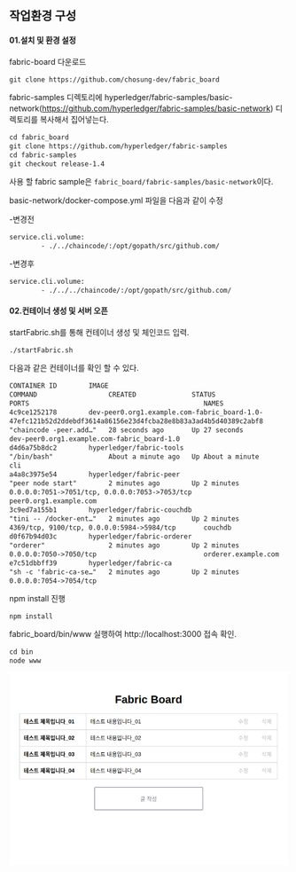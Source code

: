 ## 작업환경 구성

#### 01.설치 및 환경 설정

fabric-board 다운로드

```
git clone https://github.com/chosung-dev/fabric_board
```

fabric-samples 디렉토리에 hyperledger/fabric-samples/basic-network(https://github.com/hyperledger/fabric-samples/basic-network) 디렉토리를 복사해서 집어넣는다. 
```
cd fabric_board
git clone https://github.com/hyperledger/fabric-samples
cd fabric-samples
git checkout release-1.4
```
사용 할 fabric sample은 `fabric_board/fabric-samples/basic-network`이다.

basic-network/docker-compose.yml 파일을 다음과 같이 수정

 -변경전

```
service.cli.volume:
		- ./../chaincode/:/opt/gopath/src/github.com/
```

 -변경후

```
service.cli.volume:
		- ./../../chaincode/:/opt/gopath/src/github.com/
```



#### 02.컨테이너 생성 및 서버 오픈

startFabric.sh를 통해 컨테이너 생성 및 체인코드 입력.

```
./startFabric.sh
```

다음과 같은 컨테이너를 확인 할 수 있다.

```
CONTAINER ID        IMAGE                                                                                                          COMMAND                  CREATED              STATUS              PORTS                                            NAMES
4c9ce1252178        dev-peer0.org1.example.com-fabric_board-1.0-47efc121b52d2ddebdf3614a86156e23d4fcba28e8b83a3ad4b5d40389c2abf8   "chaincode -peer.add…"   28 seconds ago       Up 27 seconds                                                        dev-peer0.org1.example.com-fabric_board-1.0
d4d6a75b8dc2        hyperledger/fabric-tools                                                                                       "/bin/bash"              About a minute ago   Up About a minute                                                    cli
a4a8c3975e54        hyperledger/fabric-peer                                                                                        "peer node start"        2 minutes ago        Up 2 minutes        0.0.0.0:7051->7051/tcp, 0.0.0.0:7053->7053/tcp   peer0.org1.example.com
3c9ed7a155b1        hyperledger/fabric-couchdb                                                                                     "tini -- /docker-ent…"   2 minutes ago        Up 2 minutes        4369/tcp, 9100/tcp, 0.0.0.0:5984->5984/tcp       couchdb
d0f67b94d03c        hyperledger/fabric-orderer                                                                                     "orderer"                2 minutes ago        Up 2 minutes        0.0.0.0:7050->7050/tcp                           orderer.example.com
e7c51dbbff39        hyperledger/fabric-ca                                                                                          "sh -c 'fabric-ca-se…"   2 minutes ago        Up 2 minutes        0.0.0.0:7054->7054/tcp
```

npm install 진행

```
npm install
```

fabric_board/bin/www 실행하여 http://localhost:3000 접속 확인.
```
cd bin
node www
```

![readmeImage01.png](./readmeImage/readmeImage01.png)
